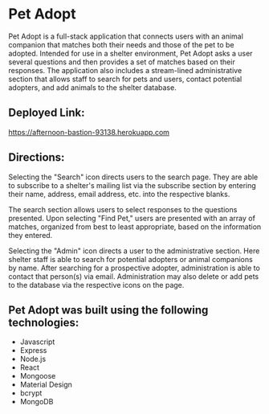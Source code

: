 # Pet Adopt

Pet Adopt is a full-stack application that connects users with an animal companion that matches both their needs and those of the pet to be adopted. Intended for use in a shelter environment, Pet Adopt asks a user several questions and then provides a set of matches based on their responses. The application also includes a stream-lined administrative section that allows staff to search for pets and users, contact potential adopters, and add animals to the shelter database.

## Deployed Link:

https://afternoon-bastion-93138.herokuapp.com

## Directions:

Selecting the "Search" icon directs users to the search page. They are able to subscribe to a shelter's mailing list via the subscribe section by entering their name, address, email address, etc. into the respective blanks.

The search section allows users to select responses to the questions presented. Upon selecting "Find Pet," users are presented with an array of matches, organized from best to least appropriate, based on the information they entered.

Selecting the "Admin" icon directs a user to the administrative section. Here shelter staff is able to search for potential adopters or animal companions by name. After searching for a prospective adopter, administration is able to contact that person(s) via email. Administration may also delete or add pets to the database via the respective icons on the page.

## Pet Adopt was built using the following technologies:

* Javascript
* Express
* Node.js
* React
* Mongoose
* Material Design
* bcrypt
* MongoDB


